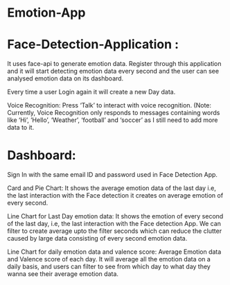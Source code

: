 # Emotion-App

# Face-Detection-Application : 
It uses face-api to generate emotion data. Register through this application and it will start detecting emotion data every second and the user can see analysed emotion data on its dashboard.

Every time a user Login again it will create a new Day data. 

Voice Recognition: Press ‘Talk’ to interact with voice recognition. (Note: Currently, Voice Recognition only responds to messages containing words like ‘Hi’, ’Hello’, ‘Weather’,  ‘football’ and ‘soccer’ as I still need to add more data to it.


# Dashboard: 
Sign In with the same email ID and password used in Face Detection App.

Card and Pie Chart: It shows the average emotion data of the last day i.e, the last interaction with the Face detection it creates on average emotion of every second.

Line Chart for Last Day emotion data: It shows the emotion of every second of the last day, i.e, the last interaction with the Face detection App. We can filter to create average upto the filter seconds which can reduce the clutter caused by large data consisting of every second emotion data.

Line Chart for daily emotion data and valence score: Average Emotion data and Valence score of each day. It will average all the emotion data on a daily basis, and users can filter to see from which day to what day they wanna see their average emotion data.
